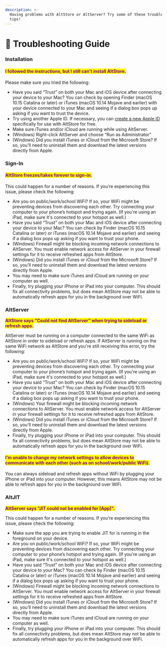 ```yaml
---
description: >-
  Having problems with AltStore or AltServer? Try some of these troubleshooting
  tips!
---
```


# 🙋 Troubleshooting Guide

### Installation&#x20;

#### <mark style="color:purple;">I followed the instructions, but I still can't install AltStore.</mark>

Please make sure you tried the following:

* Have you said “Trust” on both your Mac and iOS device after connecting your device to your Mac? You can check by opening Finder (macOS 10.15 Catalina or later) or iTunes (macOS 10.14 Mojave and earlier) with your device connected to your Mac and seeing if a dialog box pops up asking if you want to trust the device.
* Try using another Apple ID. If necessary, you can [create a new Apple ID](https://appleid.apple.com/account#!\&page=create) specifically for use with AltStore for free.
* Make sure iTunes and/or iCloud are running while using AltServer.
* (Windows) Right-click AltServer and choose “Run as Administrator”&#x20;
* (Windows) Did you install iTunes or iCloud from the Microsoft Store? If so, you’ll need to uninstall them and download the latest versions directly from Apple.

### Sign-In

#### <mark style="color:purple;">AltStore freezes/takes forever to sign-in.</mark>

This could happen for a number of reasons. If you’re experiencing this issue, please check the following:

* Are you on public/work/school WiFi? If so, your WiFi might be preventing devices from discovering each other. Try connecting your computer to your phone’s hotspot and trying again. (If you're using an iPad, make sure it's connected to your hotspot as well.)
* Have you said “Trust” on both your Mac and iOS device after connecting your device to your Mac? You can check by Finder (macOS 10.15 Catalina or later) or iTunes (macOS 10.14 Mojave and earlier) and seeing if a dialog box pops up asking if you want to trust your phone.
* (Windows) Firewall might be blocking incoming network connections to AltServer. You must enable network access for AltServer in your firewall settings for it to receive refreshed apps from AltStore.
* (Windows) Did you install iTunes or iCloud from the Microsoft Store? If so, you’ll need to uninstall them and download the latest versions directly from Apple.
* You may need to make sure iTunes and iCloud are running on your computer as well.
* Finally, try plugging your iPhone or iPad into your computer. This should fix all connectivity problems, but does mean AltStore may not be able to automatically refresh apps for you in the background over WiFi.

### AltServer

<mark style="color:purple;">**AltStore says “Could not find AltServer” when trying to sideload or refresh apps.**</mark>

AltServer must be running on a computer connected to the same WiFi as AltStore in order to sideload or refresh apps. If AltServer is running on the same WiFi network as AltStore and you're still receiving this error, try the following:

* Are you on public/work/school WiFi? If so, your WiFi might be preventing devices from discovering each other. Try connecting your computer to your phone’s hotspot and trying again. (If you're using an iPad, make sure it's connected to your hotspot as well.)
* Have you said “Trust” on both your Mac and iOS device after connecting your device to your Mac? You can check by Finder (macOS 10.15 Catalina or later) or iTunes (macOS 10.14 Mojave and earlier) and seeing if a dialog box pops up asking if you want to trust your phone.
* (Windows) Your firewall might be blocking incoming network connections to AltServer. You must enable network access for AltServer in your firewall settings for it to receive refreshed apps from AltStore.
* (Windows) Did you install iTunes or iCloud from the Microsoft Store? If so, you’ll need to uninstall them and download the latest versions directly from Apple.
* Finally, try plugging your iPhone or iPad into your computer. This should fix all connectivity problems, but does mean AltStore may not be able to automatically refresh apps for you in the background over WiFi.

#### <mark style="color:purple;">I’m unable to change my network settings to allow devices to communicate with each other (such as on school/work/public WiFi).</mark>

You can always sideload and refresh apps without WiFi by plugging your iPhone or iPad into your computer. However, this means AltStore may not be able to refresh apps for you in the background over WiFi.



### AltJIT

<mark style="color:purple;">**AltServer says “JIT could not be enabled for \[App]".**</mark>

This could happen for a number of reasons. If you’re experiencing this issue, please check the following:

* Make sure the app you are trying to enable JIT for is running in the foreground on your device.
* Are you on public/work/school WiFi? If so, your WiFi might be preventing devices from discovering each other. Try connecting your computer to your phone’s hotspot and trying again. (If you're using an iPad, make sure it's connected to your hotspot as well.)
* Have you said “Trust” on both your Mac and iOS device after connecting your device to your Mac? You can check by Finder (macOS 10.15 Catalina or later) or iTunes (macOS 10.14 Mojave and earlier) and seeing if a dialog box pops up asking if you want to trust your phone.
* (Windows) Firewall might be blocking incoming network connections to AltServer. You must enable network access for AltServer in your firewall settings for it to receive refreshed apps from AltStore.
* (Windows) Did you install iTunes or iCloud from the Microsoft Store? If so, you’ll need to uninstall them and download the latest versions directly from Apple.
* You may need to make sure iTunes and iCloud are running on your computer as well.
* Finally, try plugging your iPhone or iPad into your computer. This should fix all connectivity problems, but does mean AltStore may not be able to automatically refresh apps for you in the background over WiFi.
